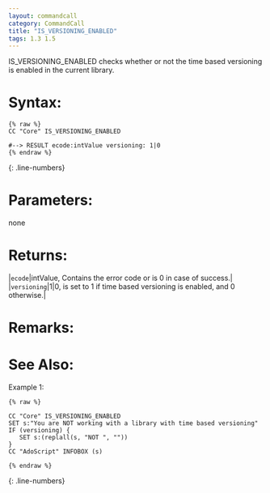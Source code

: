 ```yaml
---
layout: commandcall
category: CommandCall
title: "IS_VERSIONING_ENABLED"
tags: 1.3 1.5
---
```


IS_VERSIONING_ENABLED checks whether or not the time based versioning is enabled in the current library.

# Syntax:  

```adoscript
{% raw %}
CC "Core" IS_VERSIONING_ENABLED

#--> RESULT ecode:intValue versioning: 1|0
{% endraw %}
```
{: .line-numbers}

# Parameters:  

none

# Returns:  

|`ecode`|intValue, Contains the error code or is 0 in case of success.|
|`versioning`|1|0, is set to 1 if time based versioning is enabled, and 0 otherwise.|


# Remarks:



# See Also:  



Example 1:

```adoscript
{% raw %}

CC "Core" IS_VERSIONING_ENABLED
SET s:"You are NOT working with a library with time based versioning"
IF (versioning) {
   SET s:(replall(s, "NOT ", ""))
}
CC "AdoScript" INFOBOX (s)

{% endraw %}
```
{: .line-numbers}

